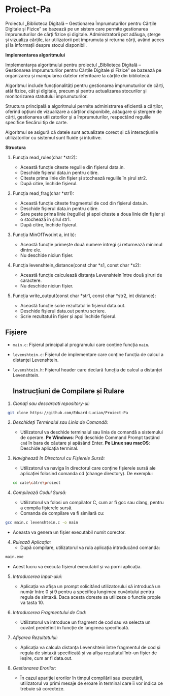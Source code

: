 # Proiect-Pa

Proiectul „Biblioteca Digitală – Gestionarea Împrumuturilor pentru Cărțile Digitale și Fizice” se bazează pe un sistem care permite gestionarea împrumuturilor de cărți fizice și digitale. 
Administratorii pot adăuga, șterge și vizualiza cărțile, iar utilizatorii pot împrumuta și returna cărți, având acces și la informații despre stocul disponibil.

**Implementarea algoritmului**

Implementarea algoritmului pentru proiectul „Biblioteca Digitală – Gestionarea Împrumuturilor pentru Cărțile Digitale și Fizice” se bazează pe organizarea și manipularea datelor referitoare la cărțile din bibliotecă. 

Algoritmul include funcționalități pentru gestionarea împrumuturilor de cărți, atât fizice, cât și digitale, precum și pentru actualizarea stocurilor și monitorizarea statutului împrumuturilor. 

Structura principală a algoritmului permite administrarea eficientă a cărților, oferind opțiuni de vizualizare a cărților disponibile, adăugare și ștergere de cărți, gestionarea utilizatorilor și a împrumuturilor, respectând regulile specifice fiecărui tip de carte. 

Algoritmul se asigură că datele sunt actualizate corect și că interacțiunile utilizatorilor cu sistemul sunt fluide și intuitive.

**Structura**

1. Funcția read_rules(char *str2):
   - Această funcție citeste regulile din fișierul data.in.
   - Deschide fișierul data.in pentru citire.
   - Citeste prima linie din fișier și stochează regulile în șirul str2.
   - După citire, închide fișierul.

2. Funcția read_frag(char *str1):
   - Această funcție citeste fragmentul de cod din fișierul data.in.
   - Deschide fișierul data.in pentru citire.
   - Sare peste prima linie (regulile) și apoi citeste a doua linie din fișier și o stochează în șirul str1.
   - După citire, închide fișierul.

3. Funcția MinOfTwo(int a, int b):
   - Această funcție primește două numere întregi și returnează minimul dintre ele.
   - Nu deschide niciun fișier.

4. Funcția levenshtein_distance(const char *s1, const char *s2):
   - Această funcție calculează distanța Levenshtein între două șiruri de caractere.
   - Nu deschide niciun fișier.

5. Funcția write_output(const char *str1, const char *str2, int distance):
   - Această funcție scrie rezultatul în fișierul data.out.
   - Deschide fișierul data.out pentru scriere.
   - Scrie rezultatul în fișier și apoi închide fișierul.

## Fișiere

- `main.c`: Fișierul principal al programului care conține funcția `main`.
- `levenshtein.c`: Fișierul de implementare care conține funcția de calcul a distanței Levenshtein.
- `levenshtein.h`: Fișierul header care declară funcția de calcul a distanței Levenshtein.

  ## Instrucțiuni de Compilare și Rulare

1. *Clonați sau descarcati repository-ul:*
   
```sh
 git clone https://github.com/Eduard-Lucian/Proiect-Pa
```

2. *Deschideți Terminalul sau Linia de Comandă:*
   - Utilizatorul va deschide terminalul sau linia de comandă a sistemului de operare.
     **Pe Windows**: Poți deschide Command Prompt tastând `cmd` în bara de căutare și apăsând Enter.
     **Pe Linux sau macOS**: Deschide aplicația terminal.
     
3. *Navighează în Directorul cu Fișierele Sursă:*
   - Utilizatorul va naviga în directorul care conține fișierele sursă ale aplicației folosind comanda cd (change directory).
De exemplu:
   ```sh
   cd cale\către\proiect
	```

4. *Compilează Codul Sursă:*
   - Utilizatorul va folosi un compilator C, cum ar fi gcc sau clang, pentru a compila fișierele sursă.
   - Comanda de compilare va fi similară cu:
     
```sh
gcc main.c levenshtein.c -o main
```

   - Aceasta va genera un fișier executabil numit corector.

4. *Rulează Aplicația:*
   - După compilare, utilizatorul va rula aplicația introducând comanda:
     
```sh
main.exe
```
     
   - Acest lucru va executa fișierul executabil și va porni aplicația.

5. *Introducerea Input-ului:*
   - Aplicația va afișa un prompt solicitând utilizatorului să introducă un număr între 0 și 9 pentru a specifica lungimea cuvântului pentru regula de sintaxă. Daca acesta doreste sa utilizeze o functie propie va tasta 10.

6. *Introducerea Fragmentului de Cod:*
   - Utilizatorul va introduce un fragment de cod sau va selecta un cuvânt predefinit în funcție de lungimea specificată.

7. *Afișarea Rezultatului:*
   - Aplicația va calcula distanța Levenshtein între fragmentul de cod și regula de sintaxă specificată și va afișa rezultatul într-un fișier de ieșire, cum ar fi data.out.

8. *Gestionarea Erorilor:*
   - În cazul apariției erorilor în timpul compilării sau executării, utilizatorul va primi mesaje de eroare în terminal care îi vor indica ce trebuie să corecteze.

